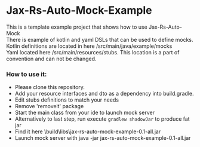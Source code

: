 # Jax-Rs-Auto-Mock-Example
This is a template example project that shows how to use Jax-Rs-Auto-Mock<br>
There is example of kotlin and yaml DSLs that can be used to define mocks.<br>
Kotlin definitions are located in here /src/main/java/example/mocks<br>
Yaml located here /src/main/resources/stubs. This location is a part of convention and can not be changed.

### How to use it:
- Please clone this repository.
- Add your resource interfaces and dto as a dependency into build.gradle.
- Edit stubs definitions to match your needs
- Remove 'removeit' package
- Start the main class from your ide to launch mock server 
- Alternatively to last step, run execute `gradlew shadowJar` to produce fat jar
- Find it here \build\libs\jax-rs-auto-mock-example-0.1-all.jar
- Launch mock server with java -jar jax-rs-auto-mock-example-0.1-all.jar



